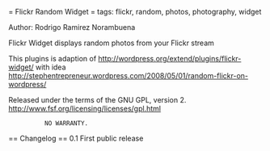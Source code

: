 = Flickr Random Widget =
tags: flickr, random, photos, photography, widget

Author: Rodrigo Ramirez Norambuena


Flickr Widget displays random photos from your Flickr stream

This plugins is adaption of http://wordpress.org/extend/plugins/flickr-widget/
with idea http://stephentrepreneur.wordpress.com/2008/05/01/random-flickr-on-wordpress/

Released under the terms of the GNU GPL, version 2.
   http://www.fsf.org/licensing/licenses/gpl.html

              NO WARRANTY.


== Changelog ==
0.1 First public release
